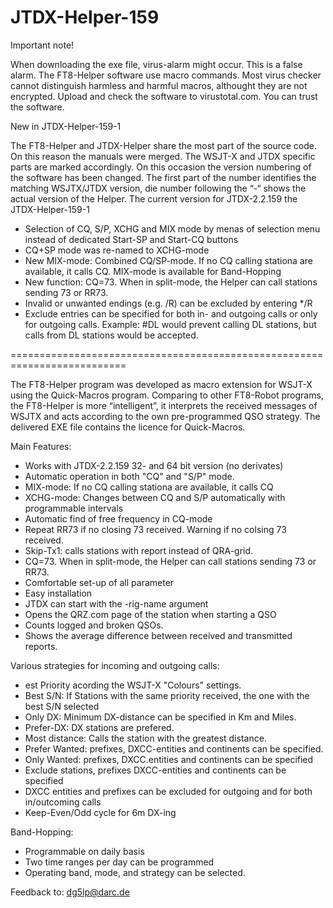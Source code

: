 # JTDX-Helper-159

Important note!

When downloading the exe file, virus-alarm might occur. This is a false alarm. The FT8-Helper software use macro commands. Most virus checker cannot distinguish harmless and harmful macros, althought they are not encrypted. Upload and check the software to virustotal.com. You can trust the software.

New in JTDX-Helper-159-1

The FT8-Helper and JTDX-Helper share the most part of the source code. On this reason the manuals were merged. The WSJT-X and JTDX specific parts are marked accordingly. On this occasion the version numbering of the software has been changed. The first part of the number identifies the matching WSJTX/JTDX version, die number following the “-“ shows the actual version of the Helper. The current version for JTDX-2.2.159 the JTDX-Helper-159-1

- Selection of CQ, S/P, XCHG and MIX mode by menas of selection menu instead of dedicated Start-SP and Start-CQ buttons
- CQ+SP mode was re-named to XCHG-mode
- New MIX-mode: Combined CQ/SP-mode. If no CQ calling stationa are available, it calls CQ. MIX-mode is available for Band-Hopping
- New function: CQ=73. When in split-mode, the Helper can call stations sending 73 or RR73.
- Invalid or unwanted endings (e.g. /R) can be excluded by entering */R
- Exclude entries can be specified for both in- and outgoing calls or only for outgoing calls. Example: #DL would prevent calling DL stations, but calls from DL stations would be accepted.

==========================================================================

The FT8-Helper program was developed as macro extension for WSJT-X using the Quick-Macros program. Comparing to other FT8-Robot programs, the FT8-Helper is more “intelligent”, it interprets the received messages of WSJTX and acts according to the own pre-programmed QSO strategy. The delivered EXE file contains the licence for Quick-Macros.

Main Features:

- Works with JTDX-2.2.159 32- and 64 bit version (no derivates)
- Automatic operation in both "CQ" and "S/P" mode.
- MIX-mode: If no CQ calling stationa are available, it calls CQ
- XCHG-mode: Changes between CQ and S/P automatically with programmable intervals
- Automatic find of free frequency in CQ-mode
- Repeat RR73 if no closing 73 received. Warning if no colsing 73 received.
- Skip-Tx1: calls stations with report instead of QRA-grid.
- CQ=73. When in split-mode, the Helper can call stations sending 73 or RR73.
- Comfortable set-up of all parameter
- Easy installation
- JTDX can start with the -rig-name argument
- Opens the QRZ.com page of the station when starting a QSO
- Counts logged and broken QSOs.
- Shows the average difference between received and transmitted reports.

Various strategies for incoming and outgoing calls:

- est Priority acording the WSJT-X "Colours" settings.
- Best S/N: If Stations with the same priority received, the one with the best S/N selected
- Only DX: Minimum DX-distance can be specified in Km and Miles.
- Prefer-DX: DX stations are prefered.
- Most distance: Calls the station with the greatest distance.
- Prefer Wanted: prefixes, DXCC-entities and continents can be specified.
- Only Wanted: prefixes, DXCC.entities and continents can be specified
- Exclude stations, prefixes DXCC-entities and continents can be specified
- DXCC entities and prefixes can be excluded for outgoing and for both in/outcoming calls
- Keep-Even/Odd cycle for 6m DX-ing

Band-Hopping:

 - Programmable on daily basis
 - Two time ranges per day can be programmed
 - Operating band, mode, and strategy can be selected.

Feedback to: dg5lp@darc.de
